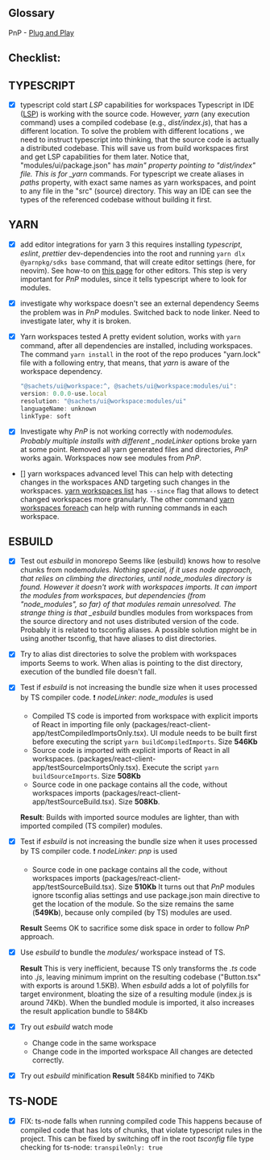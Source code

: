 ## Glossary

PnP - [Plug and Play](https://yarnpkg.com/features/pnp)

## Checklist:

## TYPESCRIPT

- [x] typescript cold start _LSP_ capabilities for workspaces
      Typescript in IDE ([LSP](https://microsoft.github.io/language-server-protocol/)) is working with the source code. However,
      _yarn_ (any execution command) uses a compiled codebase (e.g., _dist/index.js_), that has a different location.
      To solve the problem with different locations , we need to instruct typescript into thinking,
      that the source code is actually a distributed codebase. This will save us from build workspaces first and
      get LSP capabilities for them later.
      Notice that, "modules/ui/package.json" has _main" property pointing to "dist/index" file. This is
      for \_yarn_ commands. For typescript we create aliases in _paths_ property, with exact same
      names as yarn workspaces, and point to any file in the "src" (source) directory. This way an IDE
      can see the types of the referenced codebase without building it first.

## YARN

- [x] add editor integrations for yarn 3
      this requires installing _typescript_, _eslint_, _prettier_ dev-dependencies into the root
      and running `yarn dlx @yarnpkg/sdks base` command, that will create editor settings (here, for neovim).
      See how-to on [this page](https://yarnpkg.com/getting-started/editor-sdks) for other editors.
      This step is very important for _PnP_ modules, since it tells typescript where to look for modules.

- [x] investigate why workspace doesn't see an external dependency
      Seems the problem was in _PnP_ modules. Switched back to node linker.
      Need to investigate later, why it is broken.

- [x] Yarn workspaces tested
      A pretty evident solution, works with `yarn` command, after
      all dependencies are installed, including workspaces.
      The command `yarn install` in the root of the repo produces
      "yarn.lock" file with a following entry, that means, that _yarn_
      is aware of the workspace dependency.

  ```js
  "@sachets/ui@workspace:^, @sachets/ui@workspace:modules/ui":
  version: 0.0.0-use.local
  resolution: "@sachets/ui@workspace:modules/ui"
  languageName: unknown
  linkType: soft
  ```

- [x] Investigate why _PnP_ is not working correctly with node*modules.
      Probably multiple installs with different \_nodeLinker* options broke yarn at some point.
      Removed all yarn generated files and directories, _PnP_ works again. Workspaces now see
      modules from _PnP_.

- [] yarn workspaces advanced level
  This can help with detecting changes in the workspaces AND
  targeting such changes in the workspaces.
  [yarn workspaces list](https://yarnpkg.com/cli/workspaces/list/#gatsby-focus-wrapper) has `--since` flag that allows to
  detect changed workspaces more granularly.
  The other command [yarn workspaces foreach](https://yarnpkg.com/cli/workspaces/foreach) can help with running
  commands in each workspace.

## ESBUILD

- [x] Test out _esbuild_ in monorepo
      Seems like (esbuild) knows how to resolve chunks from node*modules.
      Nothing special, if it uses node approach, that relies on climbing
      the directories, until node_modules directory is found.
      However it doesn't work with workspaces imports. It can import the modules from workspaces, but
      dependencies (from "node_modules", so far) of that modules remain unresolved. The strange thing is
      that \_esbuild* bundles modules from workspaces from the source directory and not uses distributed
      version of the code. Probably it is related to tsconfig aliases. A possible solution might be in
      using another tsconfig, that have aliases to dist directories.

- [x] Try to alias dist directories to solve the problem with workspaces imports
      Seems to work. When alias is pointing to the dist directory, execution of the bundled file
      doesn't fall.

- [x] Test if _esbuild_ is not increasing the bundle size when it
      uses processed by TS compiler code. :exclamation: _nodeLinker_: _node_modules_ is used

  - Compiled TS code is imported from workspace with explicit imports of React in importing file only
    (packages/react-client-app/testCompiledImportsOnly.tsx). UI module needs
    to be built first before executing the script `yarn buildCompiledImports`. Size **546Kb**
  - Source code is imported with explicit imports of React in all workspaces. (packages/react-client-app/testSourceImportsOnly.tsx).
    Execute the script `yarn buildSourceImports`. Size **508Kb**
  - Source code in one package contains all the code, without workspaces
    imports (packages/react-client-app/testSourceBuild.tsx). Size **508Kb**.

  **Result**: Builds with imported source modules are lighter, than with imported compiled (TS compiler) modules.

- [x] Test if _esbuild_ is not increasing the bundle size when it
      uses processed by TS compiler code. :exclamation: _nodeLinker_: _pnp_ is used

  - Source code in one package contains all the code, without workspaces
    imports (packages/react-client-app/testSourceBuild.tsx). Size **510Kb**
    It turns out that _PnP_ modules ignore tsconfig alias settings and use package.json
    main directive to get the location of the module. So the size remains the same (**549Kb**), because only compiled (by TS)
    modules are used.

  **Result** Seems OK to sacrifice some disk space in order to follow _PnP_ approach.

- [x] Use _esbuild_ to bundle the _modules/_ workspace instead of TS.

  **Result** This is very inefficient, because TS only transforms the _.ts_ code into _.js_,
  leaving minimum imprint on the resulting codebase ("Button.tsx" with exports is around 1.5KB).
  When _esbuild_ adds a lot of polyfills for target environment, bloating the size
  of a resulting module (index.js is around 74Kb). When the bundled module is imported,
  it also increases the result application bundle to 584Kb

- [x] Try out _esbuild_ watch mode

  - Change code in the same workspace
  - Change code in the imported workspace
    All changes are detected correctly.

- [x] Try out _esbuild_ minification
      **Result** 584Kb minified to 74Kb

## TS-NODE

- [x] FIX: ts-node falls when running compiled code
      This happens because of compiled code that has lots of
      chunks, that violate typescript rules in the project.
      This can be fixed by switching off in the root _tsconfig_
      file type checking for ts-node: `transpileOnly: true`
